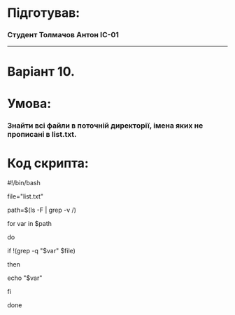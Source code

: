 Підготував:
=====================
### Студент Толмачов Антон ІС-01
***
Варіант 10.
=====================
Умова: 
=====================
### Знайти всі файли в поточній директорії, імена яких не прописані в list.txt.

Код скрипта:
=====================
#!/bin/bash

file="list.txt"

path=$(ls -F | grep -v /)

for var in $path

do

if !(grep -q "$var" $file)

then

echo "$var"

fi

done
